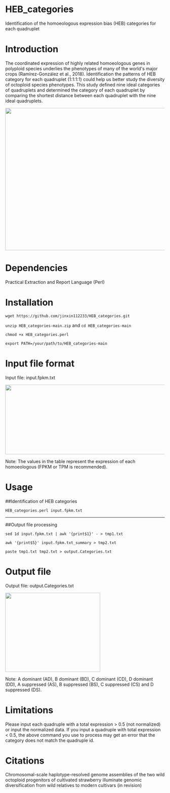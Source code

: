 # HEB_categories
Identification of the homoeologous expression bias (HEB) categories for each quadruplet

# Introduction
The coordinated expression of highly related homoeologous genes in polyploid species underlies the phenotypes of many of the world's major crops (Ramírez-González et al., 2018). Identification the patterns of HEB category for each quadruplet (1:1:1:1)  could help us better study the diversity of octoploid species phenotypes. This study defined nine ideal categories of quadruplets and determined the category of each quadruplet by comparing the shortest distance between each quadruplet with the nine ideal quadruplets.

<img src="https://user-images.githubusercontent.com/72123585/233905753-b1a49b5f-1141-4503-9715-6ced46f03bb5.jpg" width="900" height="450">

# Dependencies
Practical Extraction and Report Language (Perl) 

# Installation
`wget https://github.com/jinxin112233/HEB_categories.git`

`unzip HEB_categories-main.zip` and `cd HEB_categories-main`

`chmod +x HEB_categories.perl`

`export PATH=/your/path/to/HEB_categories-main`

# Input file format
Input file: input.fpkm.txt

<img src="https://user-images.githubusercontent.com/72123585/233907234-b5ca7e6b-8994-4b5a-bfd7-0f8a4d939e0a.png" width="650" height="220">

Note: The values in the table represent the expression of each homoeologous (FPKM or TPM is recommended).

# Usage
##Identification of HEB categories

`HEB_categories.perl input.fpkm.txt`

-----------------------------------------

##Output file processing

`sed 1d input.fpkm.txt | awk '{print$1}' - > tmp1.txt`

`awk '{print$5}' input.fpkm.txt_summary > tmp2.txt`

`paste tmp1.txt tmp2.txt > output.Categories.txt`

# Output file
Output file: output.Categories.txt

<img src="https://user-images.githubusercontent.com/72123585/233910231-3414cb9c-9fea-4f2e-8811-e248fe3ba233.png" width="300" height="250">

Note: A dominant (AD), B dominant (BD), C dominant (CD), D dominant (DD), A suppressed (AS), B suppressed (BS), C suppressed (CS) and D suppressed (DS).

# Limitations
Please input each quadruple with a total expression > 0.5 (not normalized) or input the normalized data. If you input a quadruple with total expression < 0.5, the above command you use to process may get an error that the category does not match the quadruple id.

# Citations
Chromosomal-scale haplotype-resolved genome assemblies of the two wild octoploid progenitors of cultivated strawberry illuminate genomic diversification from wild relatives to modern cultivars (in revision)
